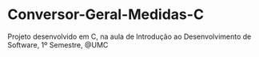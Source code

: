 # Conversor-Geral-Medidas-C
Projeto desenvolvido em C, na aula de Introdução ao Desenvolvimento de Software, 1º Semestre, @UMC
